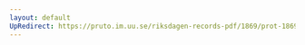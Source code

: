```yaml
---
layout: default
UpRedirect: https://pruto.im.uu.se/riksdagen-records-pdf/1869/prot-1869--ak--311/prot-1869--ak--311_020.pdf
---
```

